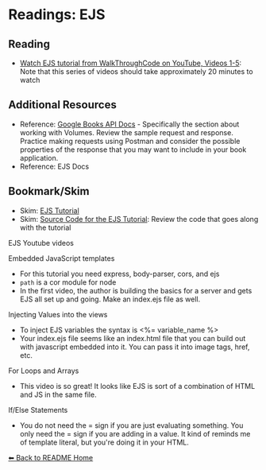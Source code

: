 # Readings: EJS

## Reading

* [Watch EJS tutorial from WalkThroughCode on YouTube, Videos 1-5](https://www.youtube.com/playlist?list=PL7sCSgsRZ-slYARh3YJIqPGZqtGVqZRGt): Note that this series of videos should take approximately 20 minutes to watch

## Additional Resources

* Reference: [Google Books API Docs](https://developers.google.com/books/docs/v1/using#WorkingVolumes) - Specifically the section about working with Volumes. Review the sample request and response. Practice making requests using Postman and consider the possible properties of the response that you may want to include in your book application.
* Reference: EJS Docs

## Bookmark/Skim

* Skim: [EJS Tutorial](https://www.digitalocean.com/community/tutorials/how-to-use-ejs-to-template-your-node-application)
* Skim: [Source Code for the EJS Tutorial](https://github.com/scotch-io/node-ejs): Review the code that goes along with the tutorial

EJS Youtube videos

Embedded JavaScript templates
* For this tutorial you need express, body-parser, cors, and ejs
* `path` is a cor module for node
* In the first video, the author is building the basics for a server and gets EJS all set up and going. Make an index.ejs file as well. 

Injecting Values into the views
* To inject EJS variables the syntax is <%= variable_name %>
* Your index.ejs file seems like an index.html file that you can build out with javascript embedded into it. You can pass it into image tags, href, etc. 

For Loops and Arrays
* This video is so great! It looks like EJS is sort of a combination of HTML and JS in the same file. 

If/Else Statements
* You do not need the = sign if you are just evaluating something. You only need the = sign if you are adding in a value.  It kind of reminds me of template literal, but you're doing it in your HTML.

[⬅ Back to README Home](README.md)
